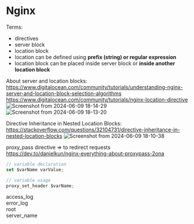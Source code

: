 # Nginx

Terms:
- directives
- server block
- location block
- location can be defined using __prefix (string) or regular expression__
- location block can be placed inside server block or __inside another location block__

About server and location blocks:\
https://www.digitalocean.com/community/tutorials/understanding-nginx-server-and-location-block-selection-algorithms \
https://www.digitalocean.com/community/tutorials/nginx-location-directive
![Screenshot from 2024-06-09 18-14-29](https://github.com/VIK2395/Nginx/assets/50545334/5f5e76d2-b4b8-4359-857b-892dc1b57cc8)
![Screenshot from 2024-06-09 18-13-20](https://github.com/VIK2395/Nginx/assets/50545334/78fc8739-1002-4ec9-89c7-70bca10c04c0)


Directive Inheritance in Nested Location Blocks:\
https://stackoverflow.com/questions/32104731/directive-inheritance-in-nested-location-blocks
![Screenshot from 2024-06-09 18-10-38](https://github.com/VIK2395/Nginx/assets/50545334/cc5ea2d5-d1b0-4d62-81d8-8707f7912c89)


proxy_pass directive => to redirect requests\
https://dev.to/danielkun/nginx-everything-about-proxypass-2ona

```javascript
// variable declaration
set $varName varValue;

// variable usage
proxy_set_header $varName;
```

access_log\
error_log\
root\
server_name
